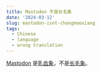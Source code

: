 ```yaml
---
title: Mastodon 不是长毛象
date: '2024-03-12'
slug: mastodon-isnt-changmaoxiang
tags:
  - Chinese
  - language
  - wrong translation
---
```


[Mastodon](https://joinmastodon.org/) 是[乳齿象](https://zh.wikipedia.org/zh-cn/乳齿象属)，不是[长毛象](https://zh.wikipedia.org/zh-cn/猛犸象)。